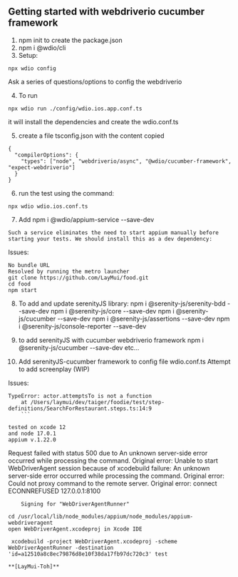 ## Getting started with webdriverio cucumber framework

1. npm init to create the package.json
2. npm i @wdio/cli
3. Setup:

```
npx wdio config
```

Ask a series of questions/options to config the webdriverio

4. To run

```
npx wdio run ./config/wdio.ios.app.conf.ts
```

it will install the dependencies and create the wdio.conf.ts

5. create a file tsconfig.json with the content copied

```
{
  "compilerOptions": {
    "types": ["node", "webdriverio/async", "@wdio/cucumber-framework", "expect-webdriverio"]
  }
}
```

6. run the test using the command:

```
npx wdio wdio.ios.conf.ts
```

7. Add npm i @wdio/appium-service --save-dev

```
Such a service eliminates the need to start appium manually before starting your tests. We should install this as a dev dependency:
```

Issues:

```
No bundle URL
Resolved by running the metro launcher
git clone https://github.com/LayMui/food.git
cd food
npm start
```

8. To add and update serenityJS library:
   npm i @serenity-js/serenity-bdd --save-dev
   npm i @serenity-js/core --save-dev
   npm i @serenity-js/cucumber --save-dev
   npm i @serenity-js/assertions --save-dev
   npm i @serenity-js/console-reporter --save-dev

9. to add serenityJS with cucumber webdriverio framework
   npm i @serenity-js/cucumber --save-dev
   etc...

10. Add serenityJS-cucumber framework to config file wdio.conf.ts
    Attempt to add screenplay (WIP)

Issues:

````
TypeError: actor.attemptsTo is not a function
    at /Users/laymui/dev/taiger/foodie/test/step-definitions/SearchForRestaurant.steps.ts:14:9
    ```

tested on xcode 12
and node 17.0.1
appium v.1.22.0

````

Request failed with status 500 due to An unknown server-side error occurred while processing the command. Original error: Unable to start WebDriverAgent session because of xcodebuild failure: An unknown server-side error occurred while processing the command. Original error: Could not proxy command to the remote server. Original error: connect ECONNREFUSED 127.0.0.1:8100

```
	Signing for "WebDriverAgentRunner"

cd /usr/local/lib/node_modules/appium/node_modules/appium-webdriveragent
open WebDriverAgent.xcodeproj in Xcode IDE

 xcodebuild -project WebDriverAgent.xcodeproj -scheme WebDriverAgentRunner -destination 'id=a12510a8c8ec79876d8e10f38da17fb97dc720c3' test

**[LayMui-Toh]**
```
